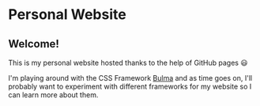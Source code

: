 # Personal Website

## Welcome!
This is my personal website hosted thanks to the help of GitHub pages :smiley:

I'm playing around with the CSS Framework [Bulma](http://bulma.io/) and as time goes on, I'll probably want to experiment with different frameworks for my website so I can learn more about them. 
